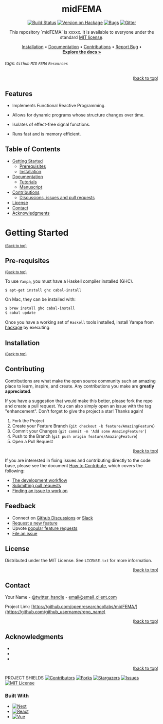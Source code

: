 <!-- Improved compatibility of back to top link -->
<a name="readme-top"></a>

<!-- PROJECT LOGO 
<br />
<div align="center">
  <a href="https://github.com/openresearchcollabs/midFEMA">
    <img src="img/logo.png" alt="Logo" width="80" height="80">
  </a>
  -->

<div align="center">

# midFEMA

[![Build Status](https://xxxxx)](https://xxxxx)
[![Version on Hackage](https://img.shields.io/xxxx.svg)](https://xxxxx)
[![Bugs](https://img.shields.io/github/issues/microsoft/vscode/bug.svg)](https://github.com/microsoft/vscode/issues?utf8=✓&q=is%3Aissue+is%3Aopen+label%3Abug)
[![Gitter](https://img.shields.io/badge/chat-on%20gitter-yellow.svg)](https://gitter.im/Microsoft/vscode)

  <p align="center">
    This repository `midFEMA` is xxxxx. It is available to everyone under the standard <a href="https://github.com/microsoft/vscode/blob/main/LICENSE.txt">MIT license</a>.
    </p>

[Installation](#installation) •
[Documentation](#documentation) •
[Contributions](#contributions) •
[Report Bug](#report-bug) •
    <br />
    <a href="https://github.com/openresearchcollabs/midFEMA"><strong>Explore the docs »</strong></a>
</div>

###### tags: `Github` `MID` `FEMA` `Resources`

<p align="right">(<a href="#readme-top">back to top</a>)</p>

## Features

- Implements Functional Reactive Programming.

- Allows for dynamic programs whose structure changes over time.

- Isolates of effect-free signal functions.

- Runs fast and is memory efficient.

## Table of Contents
- [Getting Started](#getting-started)
  - [Prerequisites](#prerequisites)
  - [Installation](#installation)
- [Documentation](#documentation)
  - [Tutorials](#tutorials)
  - [Manuscript](#manuscript)
- [Contributions](#contributions)
  - [Discussions, issues and pull requests](#discussions-issues-and-pull-requests)
- [License](#license)
- [Contact](#contact )
- [Acknowledgments](#acknowledgments)

# Getting Started
<sup>[(Back to top)](#table-of-contents)</sup>

## Pre-requisites
<sup>[(Back to top)](#table-of-contents)</sup>

To use `Yampa`, you must have a Haskell compiler installed (GHC).

```sh
$ apt-get install ghc cabal-install
```

On Mac, they can be installed with:

```sh
$ brew install ghc cabal-install
$ cabal update
```

Once you have a working set of `Haskell` tools installed, install Yampa from
[hackage](http://hackage.haskell.org/package/Yampa) by executing:

## Installation
<sup>[(Back to top)](#table-of-contents)</sup>

## Contributing

Contributions are what make the open source community such an amazing place to learn, inspire, and create. Any contributions you make are **greatly appreciated**.

If you have a suggestion that would make this better, please fork the repo and create a pull request. You can also simply open an issue with the tag "enhancement".
Don't forget to give the project a star! Thanks again!

1. Fork the Project
2. Create your Feature Branch (`git checkout -b feature/AmazingFeature`)
3. Commit your Changes (`git commit -m 'Add some AmazingFeature'`)
4. Push to the Branch (`git push origin feature/AmazingFeature`)
5. Open a Pull Request

<p align="right">(<a href="#readme-top">back to top</a>)</p>

If you are interested in fixing issues and contributing directly to the code base,
please see the document [How to Contribute](https://github.com/microsoft/vscode/wiki/How-to-Contribute), which covers the following:

* [The development workflow](https://github.com/microsoft/vscode/wiki/How-to-Contribute#debugging)
* [Submitting pull requests](https://github.com/microsoft/vscode/wiki/How-to-Contribute#pull-requests)
* [Finding an issue to work on](https://github.com/microsoft/vscode/wiki/How-to-Contribute#where-to-contribute)

## Feedback

* Connect on [Github Discussions](https://xxx) or [Slack](https://xxx)
* [Request a new feature](CONTRIBUTING.md)
* Upvote [popular feature requests](https://github.com/microsoft/vscode/issues?q=is%3Aopen+is%3Aissue+label%3Afeature-request+sort%3Areactions-%2B1-desc)
* [File an issue](https://github.com/microsoft/vscode/issues)

<!-- LICENSE -->
## License

Distributed under the MIT License. See `LICENSE.txt` for more information.

<p align="right">(<a href="#readme-top">back to top</a>)</p>

<!-- CONTACT -->
## Contact

Your Name - [@twitter_handle](https://twitter.com/twitter_handle) - email@email_client.com

Project Link: [https://github.com/openresearchcollabs/midFEMA/](https://github.com/github_username/repo_name)

<p align="right">(<a href="#readme-top">back to top</a>)</p>

<!-- ACKNOWLEDGMENTS -->
## Acknowledgments

* []()
* []()
* []()

<p align="right">(<a href="#readme-top">back to top</a>)</p>

PROJECT SHIELDS 
[![Contributors][contributors-shield]][contributors-url]
[![Forks][forks-shield]][forks-url]
[![Stargazers][stars-shield]][stars-url]
[![Issues][issues-shield]][issues-url]
[![MIT License][license-shield]][license-url]

### Built With

* [![Next][Next.js]][Next-url]
* [![React][React.js]][React-url]
* [![Vue][Vue.js]][Vue-url]

<!-- MARKDOWN LINKS & IMAGES -->
[contributors-shield]: https://img.shields.io/github/contributors/github_username/repo_name.svg?style=for-the-badge
[contributors-url]: https://github.com/github_username/repo_name/graphs/contributors
[forks-shield]: https://img.shields.io/github/forks/github_username/repo_name.svg?style=for-the-badge
[forks-url]: https://github.com/github_username/repo_name/network/members
[stars-shield]: https://img.shields.io/github/stars/github_username/repo_name.svg?style=for-the-badge
[stars-url]: https://github.com/github_username/repo_name/stargazers
[issues-shield]: https://img.shields.io/github/issues/github_username/repo_name.svg?style=for-the-badge
[issues-url]: https://github.com/github_username/repo_name/issues
[license-shield]: https://img.shields.io/github/license/github_username/repo_name.svg?style=for-the-badge
[license-url]: https://github.com/github_username/repo_name/blob/master/LICENSE.txt
[linkedin-shield]: https://img.shields.io/badge/-LinkedIn-black.svg?style=for-the-badge&logo=linkedin&colorB=555
[linkedin-url]: https://linkedin.com/in/linkedin_username
[product-screenshot]: images/screenshot.png
[Next.js]: https://img.shields.io/badge/next.js-000000?style=for-the-badge&logo=nextdotjs&logoColor=white
[Next-url]: https://nextjs.org/
[React.js]: https://img.shields.io/badge/React-20232A?style=for-the-badge&logo=react&logoColor=61DAFB
[React-url]: https://reactjs.org/
[Vue.js]: https://img.shields.io/badge/Vue.js-35495E?style=for-the-badge&logo=vuedotjs&logoColor=4FC08D
[Vue-url]: https://vuejs.org/
[Angular.io]: https://img.shields.io/badge/Angular-DD0031?style=for-the-badge&logo=angular&logoColor=white
[Angular-url]: https://angular.io/
[Svelte.dev]: https://img.shields.io/badge/Svelte-4A4A55?style=for-the-badge&logo=svelte&logoColor=FF3E00
[Svelte-url]: https://svelte.dev/
[Laravel.com]: https://img.shields.io/badge/Laravel-FF2D20?style=for-the-badge&logo=laravel&logoColor=white
[Laravel-url]: https://laravel.com
[Bootstrap.com]: https://img.shields.io/badge/Bootstrap-563D7C?style=for-the-badge&logo=bootstrap&logoColor=white
[Bootstrap-url]: https://getbootstrap.com
[JQuery.com]: https://img.shields.io/badge/jQuery-0769AD?style=for-the-badge&logo=jquery&logoColor=white
[JQuery-url]: https://jquery.com 



